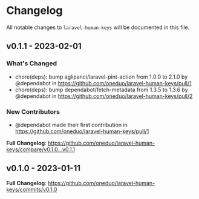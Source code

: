 # Changelog

All notable changes to `laravel-human-keys` will be documented in this file.

## v0.1.1 - 2023-02-01

### What's Changed

- chore(deps): bump aglipanci/laravel-pint-action from 1.0.0 to 2.1.0 by @dependabot in https://github.com/oneduo/laravel-human-keys/pull/1
- chore(deps): bump dependabot/fetch-metadata from 1.3.5 to 1.3.6 by @dependabot in https://github.com/oneduo/laravel-human-keys/pull/2

### New Contributors

- @dependabot made their first contribution in https://github.com/oneduo/laravel-human-keys/pull/1

**Full Changelog**: https://github.com/oneduo/laravel-human-keys/compare/v0.1.0...v0.1.1

## v0.1.0 - 2023-01-11

**Full Changelog**: https://github.com/oneduo/laravel-human-keys/commits/v0.1.0

